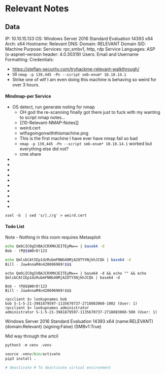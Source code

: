 # Relevant Notes

## Data 

IP: 10.10.15.133
OS: Windows Server 2016 Standard Evaluation 14393 x64 
Arch: x64
Hostname: Relevant
DNS:
Domain:  RELEVANT
Domain SID:
Machine Purpose: 
Services: rpc,smbv1, http, rdp
Service Languages: ASP (x-aspnet-version header: 4.0.30319)
Users:
Email and Username Formatting:
Credentials:

- https://steflan-security.com/tryhackme-relevant-walkthrough/
- till `nmap -p 139,445 -Pn --script smb-enum* 10.10.14.1`
- Strike one of wtf I am even doing this machine is behaving so weird for over 3 hours.
#### Mindmap-per Service

- OS detect, run generate noting for nmap
	- OH god the re-scanning finally got there just to fuck with my wanting to script nmap notes... 
	- [[10-Relevant-NMAP-Notes]]
	- weird.cert
	- wtfisgoingonwiththismachine.png 
	- This is the first machine I have ever have nmap fail so bad
	- `nmap -p 139,445 -Pn --script smb-enum* 10.10.14.1` worked but everything else did not?
	- cme share 
-
-
-
-
-
-
-
-
-
-

```
xsel -b  | sed 's/|.//g' > weird.cert
```

#### Todo List


Note - Nothing in this room requires Metasploit

```bash
echo Qm9iIC0gIVBAJCRXMHJEITEyMw== | base64 -d
Bob - !P@$$W0rD!123

echo QmlsbCAtIEp1dzRubmFNNG40MjA2OTY5NjkhJCQk | base64 -d
Bill - Juw4nnaM4n420696969!$$$
```


```
echo Qm9iIC0gIVBAJCRXMHJEITEyMw== | base64 -d && echo "" && echo QmlsbCAtIEp1dzRubmFNNG40MjA2OTY5NjkhJCQk | base64 -d

Bob - !P@$$W0rD!123
Bill - Juw4nnaM4n420696969!$$$

```


```
rpcclient $> lookupnames bob
bob S-1-5-21-3981879597-1135670737-2718083060-1002 (User: 1)
rpcclient $> lookupnames administrator
administrator S-1-5-21-3981879597-1135670737-2718083060-500 (User: 1)
```

Windows Server 2016 Standard Evaluation 14393 x64 (name:RELEVANT) (domain:Relevant) (signing:False) (SMBv1:True)

Mid way through the artcil
```python
python3 -m venv .venv

source .venv/bin/activate 
pip3 install .

# deactivate # To deactivate virtual environment
```